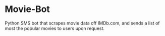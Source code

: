 # Movie-Bot

Python SMS bot that scrapes movie data off IMDb.com, and sends a list of most the popular movies to users upon request.
